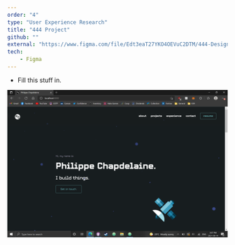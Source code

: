 ```yaml
---
order: "4"
type: "User Experience Research"
title: "444 Project"
github: ""
external: "https://www.figma.com/file/Edt3eaT27YKO4OEVuC2DTM/444-Design-A?node-id=0%3A1"
tech:
    - Figma
---
```


* Fill this stuff in.

![Me](../images/website.png)
